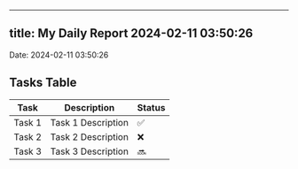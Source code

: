 
---
title: My Daily Report 2024-02-11 03:50:26
---

Date: 2024-02-11 03:50:26

## Tasks Table

| Task | Description | Status |
|------|-------------|--------|
| Task 1 | Task 1 Description | ✅ |
| Task 2 | Task 2 Description | ❌ |
| Task 3 | Task 3 Description | 🔜 |
